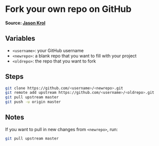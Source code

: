 # Fork your own repo on GitHub
**Source: [Jason Krol](http://kroltech.com/2014/01/quick-tip-how-to-fork-your-own-repo-in-github/)**

## Variables

+ `<username>`: your GitHub username
+ `<newrepo>`: a blank repo that you want to fill with your project
+ `<oldrepo>`: the repo that you want to fork

## Steps

```.bash
git clone https://github.com/<username>/<newrepo>.git
git remote add upstream https://github.com/<username>/<oldrepo>.git
git pull upstream master
git push -u origin master
```

## Notes
If you want to pull in new changes from `<newrepo>`, run:

```.bash
git pull upstream master
```
